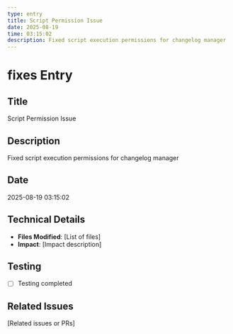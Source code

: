 ```yaml
---
type: entry
title: Script Permission Issue
date: 2025-08-19
time: 03:15:02
description: Fixed script execution permissions for changelog manager
---
```


# fixes Entry

## Title
Script Permission Issue

## Description
Fixed script execution permissions for changelog manager

## Date
2025-08-19 03:15:02

## Technical Details
- **Files Modified**: [List of files]
- **Impact**: [Impact description]

## Testing
- [ ] Testing completed

## Related Issues
[Related issues or PRs]